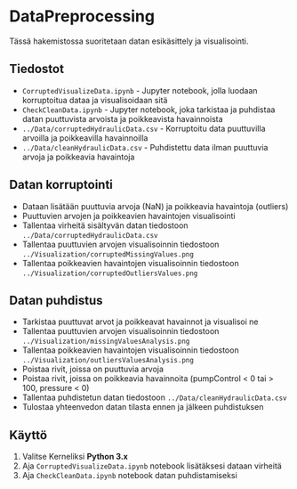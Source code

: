 # DataPreprocessing
Tässä hakemistossa suoritetaan datan esikäsittely ja visualisointi.

## Tiedostot
- `CorruptedVisualizeData.ipynb` - Jupyter notebook, jolla luodaan korruptoitua dataa ja visualisoidaan sitä
- `CheckCleanData.ipynb` - Jupyter notebook, joka tarkistaa ja puhdistaa datan puuttuvista arvoista ja poikkeavista havainnoista
- `../Data/corruptedHydraulicData.csv` - Korruptoitu data puuttuvilla arvoilla ja poikkeavilla havainnoilla
- `../Data/cleanHydraulicData.csv` - Puhdistettu data ilman puuttuvia arvoja ja poikkeavia havaintoja

## Datan korruptointi
- Dataan lisätään puuttuvia arvoja (NaN) ja poikkeavia havaintoja (outliers)
- Puuttuvien arvojen ja poikkeavien havaintojen visualisointi
- Tallentaa virheitä sisältyvän datan tiedostoon `../Data/corruptedHydraulicData.csv`
- Tallentaa puuttuvien arvojen visualisoinnin tiedostoon `../Visualization/corruptedMissingValues.png`
- Tallentaa poikkeavien havaintojen visualisoinnin tiedostoon `../Visualization/corruptedOutliersValues.png`

## Datan puhdistus
- Tarkistaa puuttuvat arvot ja poikkeavat havainnot ja visualisoi ne
- Tallentaa puuttuvien arvojen visualisoinnin tiedostoon `../Visualization/missingValuesAnalysis.png`
- Tallentaa poikkeavien havaintojen visualisoinnin tiedostoon `../Visualization/outliersValuesAnalysis.png`
- Poistaa rivit, joissa on puuttuvia arvoja
- Poistaa rivit, joissa on poikkeavia havainnoita (pumpControl < 0 tai > 100, pressure < 0)
- Tallentaa puhdistetun datan tiedostoon `../Data/cleanHydraulicData.csv`
- Tulostaa yhteenvedon datan tilasta ennen ja jälkeen puhdistuksen

## Käyttö
1. Valitse Kerneliksi **Python 3.x**
2. Aja `CorruptedVisualizeData.ipynb` notebook lisätäksesi dataan virheitä
3. Aja `CheckCleanData.ipynb` notebook datan puhdistamiseksi
   
   